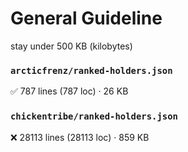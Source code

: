 # General Guideline

stay under 500 KB (kilobytes)

### `arcticfrenz/ranked-holders.json`

✅ 787 lines (787 loc) · 26 KB


### `chickentribe/ranked-holders.json`

❌ 28113 lines (28113 loc) · 859 KB
